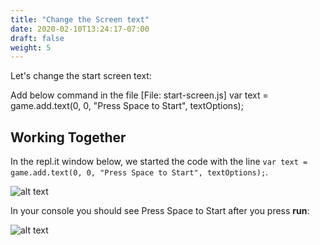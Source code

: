 ```yaml
---
title: "Change the Screen text"
date: 2020-02-10T13:24:17-07:00
draft: false
weight: 5
---
```


Let's change the start screen text:

Add below command in the file [File: start-screen.js]
     var text = game.add.text(0, 0, "Press Space to Start", textOptions);


## Working Together

In the repl.it window below, we started the code with the line `var text = game.add.text(0, 0, "Press Space to Start", textOptions);`.

![alt text](../../img/startscreen.png "image to add the bird in the file")

 In  your console you should see Press Space to Start after you press **run**:

![alt text](../../img/startscreen_output.png "bird image in the output")


